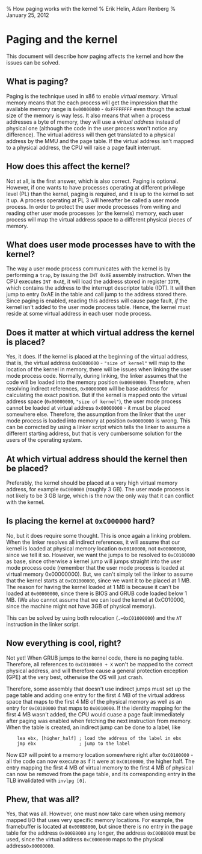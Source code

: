 % How paging works with the kernel
% Erik Helin, Adam Renberg
% January 25, 2012

# Paging and the kernel

This document will describe how paging affects the kernel and how the issues
can be solved.

## What is paging?

Paging is the technique used in x86 to enable _virtual memory_. Virtual memory
means that the each process will get the impression that the available memory
range is `0x00000000` - `0xFFFFFFFF` even though the actual size of the memory
is way less. It also means that when a process addresses a byte of memory, they
will use a _virtual address_ instead of physical one (although the code in the
user process won't notice any difference). The virtual address will then get
translated to a physical address by the MMU and the page table. If the virtual
address isn't mapped to a physical address, the CPU will raise a page fault
interrupt.

## How does this affect the kernel?

Not at all, is the first answer, which is also correct. Paging is optional.
However, if one wants to have processes operating at different privilege level
(PL) than the kernel, paging is required, and it is up to the kernel to set it
up. A process operating at PL 3 will hereafter be called a user mode
process. In order to protect the user mode processes from writing and reading
other user mode processes (or the kernels) memory, each user process will map
the virtual address space to a different physical pieces of memory.

## What does user mode processes have to with the kernel?

The way a user mode process communicates with the kernel is by performing a
`trap`, by issuing the `INT 0xAE` assembly instruction. When the CPU executes
`INT 0xAE`, it will load the address stored in register `IDTR`, which contains
the address to the interrupt descriptor table (IDT). It will then jump to entry
0xAE in the table and call jump to the address stored there. Since paging is
enabled, reading this address will cause page fault, _if_ the kernel isn't added
to the user mode process table. Hence, the kernel must reside at some virtual
address in each user mode process.

## Does it matter at which virtual address the kernel is placed?

Yes, it does. If the kernel is placed at the beginning of the virtual address,
that is, the virtual address `0x00000000` - `"size of kernel"` will map to the
location of the kernel in memory, there will be issues when linking the user
mode process code. Normally, during linking, the linker assumes that the code
will be loaded into the memory position `0x00000000`. Therefore, when resolving
indirect references, `0x00000000` will be base address for calculating the
exact position. But if the kernel is mapped onto the virtual address space
(`0x00000000`, `"size of kernel"`), the user mode process cannot be loaded at
virtual address `0x00000000` - it must be placed somewhere else. Therefore, the
assumption from the linker that the user mode process is loaded into memory at
position `0x00000000` is wrong. This can be corrected by using a linker script
which tells the linker to assume a different starting address, but that is
very cumbersome solution for the users of the operating system.

## At which virtual address should the kernel then be placed?

Preferably, the kernel should be placed at a very high virtual memory address,
for example `0xC000000` (roughly 3 GB).
The user mode process is not likely to be 3 GB large, which is the now the only
way that it can conflict with the kernel.

## Is placing the kernel at `0xC000000` hard?
No, but it does require some thought. This is once again a linking problem.
When the linker resolves all indirect references, it will assume that our
kernel is loaded at physical memory location `0x00100000`, not `0x00000000`,
since we tell it so. However, we want the jumps to be resolved to `0xC0100000`
as base, since otherwise a kernel jump will jumps straight into the user mode
process code (remember that the user mode process is loaded at virtual memory
0x00000000). But, we can't simply tell the linker to assume that the kernel
starts at `0xC01000000`, since we want it to be placed at 1 MB. The
reason for having the kernel loaded at 1 MB is because it can't be loaded at
`0x00000000`, since there is BIOS and GRUB code loaded below 1 MB. (We also
cannot assume that we can load the kernel at 0xC010000, since the machine might
not have 3GB of physical memory).

This can be solved by using both relocation (`.=0xC01000000`) and the `AT` instruction
in the linker script.

## Now everything is cool, right?
Not yet! When GRUB jumps to the kernel code, there is no paging table.
Therefore, all references to `0xC0100000 + X` won't be mapped to the correct
physical address, and will therefore cause a general protection exception (GPE)
at the very best, otherwise the OS will just crash.

Therefore, some assembly that doesn't use indirect jumps must set up the page
table and adding one entry for the first 4 MB of the virtual address space
that maps to the first 4 MB of the physical memory as well as an entry for
`0xC0100000` that maps to `0x0010000`. If the identity mapping for the first 4
MB wasn't added, the CPU would cuase a page fault immediately after paging was
enabled when fetching the next instruction from memory. When the table is
created, an indirect jump can be done to a label, like

~~~ {.nasm}
    lea ebx, [higher_half] ; load the address of the label in ebx
    jmp ebx                ; jump to the label
~~~

Now `EIP` will point to a memory location somewhere right after `0xC0100000` -
all the code can now execute as if it were at `0xC0100000`, the higher half.
The entry mapping the first 4 MB of virtual memory to the first 4 MB of
physical can now be removed from the page table, and its corresponding entry in
the TLB invalidated with `invlpg [0]`.

## Phew, that was all?
Yes, that was all. However, one must now take care when using memory mapped I/O
that uses very specific memory locations. For example, the framebuffer is
located at `0x000B8000`, but since there is no entry in the page table for the
address `0x000B8000` any longer, the address `0xC00B8000` must be used, since the
virtual address `0xC0000000` maps to the physical address`0x00000000`.
